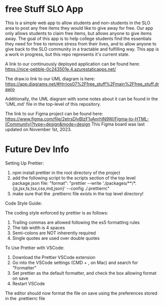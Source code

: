 # free Stuff SLO App
This is a simple web app to allow students and non-students in the SLO area to post any free items they would like to give away for free. 
Our app only allows students to claim free items, but allows anyone to give items away. The goal of this app is to help college students
find the essentials they need for free to remove stress from their lives, and to allow anyone to give back to the SLO community in a tractable
and fulfilling way. This app is a work in progress, but this repo represents it's current state. 

A link to our continuously deployed application can be found here: https://nice-pebble-0c243501e.4.azurestaticapps.net/

The draw.io link to our UML diagram is here: https://app.diagrams.net/#Hrrios07%2Ffree_stuff%2Fmain%2Ffree_stuff.drawio

Additionally, the UML diagram with some notes about it can be found in the 'UML.md' file in the top-level of this repository.

The link to our Figma project can be found here: https://www.figma.com/file/2etrsDlyBIzF1vAnrhIN9W/Figma-to-HTML-(Community)?type=design&mode=design
This Figma board was last updated on November 1st, 2023.

# Future Dev Info
Setting Up Prettier:

1. npm install prettier in the root directory of the project
2. add the following script to the scripts section of the top level package.json file:
  "format": "prettier --write './packages/**/*.{js,jsx,ts,tsx,css,md,json}' --config ./.prettierrc"
3. make sure that the .prettierrc file exists in the top level directory!

Code Style Guide:

The coding style enforced by prettier is as follows:
  1. Trailing commas are allowed following the es5 formatting rules
  2. The tab width is 4 spaces
  3. Semi-colons are NOT inherently required
  4. Single quotes are used over double quotes

To Use Prettier with VSCode:

1. Download the Prettier VSCode extension
2. Go into the VSCode settings (CMD + , on Mac) and search for "Formatter"
3. Set prettier as the default formatter, and check the box allowing format on save
4. Restart VSCode

The editor should now format the file on save using the preferences stored in the .prettierrc file
